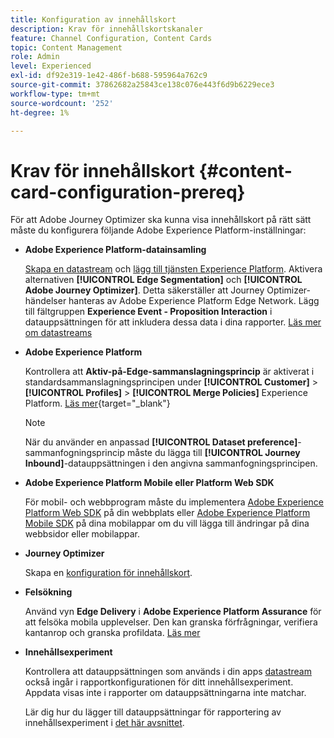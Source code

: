 ```yaml
---
title: Konfiguration av innehållskort
description: Krav för innehållskortskanaler
feature: Channel Configuration, Content Cards
topic: Content Management
role: Admin
level: Experienced
exl-id: df92e319-1e42-486f-b688-595964a762c9
source-git-commit: 37862682a25843ce138c076e443f6d9b6229ece3
workflow-type: tm+mt
source-wordcount: '252'
ht-degree: 1%

---
```


# Krav för innehållskort {#content-card-configuration-prereq}

För att Adobe Journey Optimizer ska kunna visa innehållskort på rätt sätt måste du konfigurera följande Adobe Experience Platform-inställningar:

* **Adobe Experience Platform-datainsamling**

  [Skapa en datastream](https://experienceleague.adobe.com/en/docs/experience-platform/datastreams/configure) och [lägg till tjänsten Experience Platform](https://experienceleague.adobe.com/en/docs/experience-platform/datastreams/configure#aep). Aktivera alternativen **[!UICONTROL Edge Segmentation]** och **[!UICONTROL Adobe Journey Optimizer]**. Detta säkerställer att Journey Optimizer-händelser hanteras av Adobe Experience Platform Edge Network.
Lägg till fältgruppen **Experience Event - Proposition Interaction** i datauppsättningen för att inkludera dessa data i dina rapporter. [Läs mer om datastreams](https://experienceleague.adobe.com/en/docs/experience-platform/datastreams/configure)

* **Adobe Experience Platform**

  Kontrollera att **Aktiv-på-Edge-sammanslagningsprincip** är aktiverat i standardsammanslagningsprincipen under **[!UICONTROL Customer]** > **[!UICONTROL Profiles]** > **[!UICONTROL Merge Policies]** Experience Platform. [Läs mer](https://experienceleague.adobe.com/docs/experience-platform/profile/merge-policies/ui-guide.html#configure){target="_blank"}

  >[!NOTE]
  >
  >När du använder en anpassad **[!UICONTROL Dataset preference]**-sammanfogningsprincip måste du lägga till **[!UICONTROL Journey Inbound]**-datauppsättningen i den angivna sammanfogningsprincipen.

* **Adobe Experience Platform Mobile eller Platform Web SDK**

  För mobil- och webbprogram måste du implementera [Adobe Experience Platform Web SDK](https://experienceleague.adobe.com/en/docs/platform-learn/implement-web-sdk/overview) på din webbplats eller [Adobe Experience Platform Mobile SDK](https://developer.adobe.com/client-sdks/home/) på dina mobilappar om du vill lägga till ändringar på dina webbsidor eller mobilappar.

* **Journey Optimizer**

  Skapa en [konfiguration för innehållskort](#content-card-configuration).

* **Felsökning**

  Använd vyn **Edge Delivery** i **Adobe Experience Platform Assurance** för att felsöka mobila upplevelser. Den kan granska förfrågningar, verifiera kantanrop och granska profildata. [Läs mer](https://experienceleague.adobe.com/en/docs/experience-platform/assurance/view/edge-delivery)

* **Innehållsexperiment**

  Kontrollera att datauppsättningen som används i din apps [datastream](https://experienceleague.adobe.com/en/docs/experience-platform/datastreams/overview#_blank) också ingår i rapportkonfigurationen för ditt innehållsexperiment. Appdata visas inte i rapporter om datauppsättningarna inte matchar.

  Lär dig hur du lägger till datauppsättningar för rapportering av innehållsexperiment i [det här avsnittet](../reports/reporting-configuration.md).
